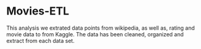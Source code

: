 # Movies-ETL

This analysis we extrated data points from wikipedia, as well as, rating and movie data to from Kaggle. The data has been cleaned, organized and extract from each data set. 
